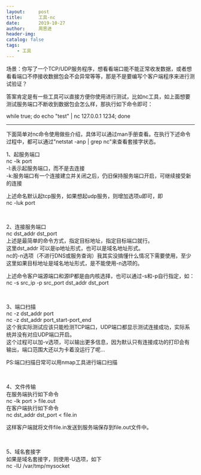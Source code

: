 ```yaml
---
layout:     post
title:      工具-nc
date:       2019-10-27
author:     周思进
header-img:	
catalog: false
tags:
    - 工具
---
```


场景：你写了一个TCP/UDP服务程序，想看看端口能不能正常收发数据，或者想看看端口不停接收数据包会不会异常等等，那是不是要编写个客户端程序来进行测试验证？

答案肯定是有一些工具可以直接方便你使用进行测试，比如nc工具，如上面想要测试服务端口不断收到数据包会怎么样，那执行如下命令即可：  

while true; do echo "test" \| nc 127.0.0.1 1234; done

---

下面简单对nc命令使用做些介绍，具体可以通过man手册查看。在执行下述命令过程中，都可以通过"netstat -anp \| grep nc"来查看套接字状态。

1、起服务端口  
nc -lk port  
-l:表示起服务端口，而不是去连接  
-k:服务端口有一个连接建立并关闭之后，仍旧保持服务端口开启，可继续接受新的连接

上述命名默认起tcp服务，如果想起udp服务，则增加选项u即可，即  
nc -luk port

<br/>

2、连接服务端口  
nc dst_addr dst_port  
上述是最简单的命令方式，指定目标地址，指定目标端口就行。  
这里dst_addr 可以是ip地址形式，也可以是域名地址形式。  
nc的-n选项（不进行DNS或服务查询）我其实没搞懂什么情况下需要使用，至少这里如果目标地址是域名地址形式，是不能使用-n选项的。

上述命令客户端源端口和源IP都是由内核选择，也可以通过-s和-p自行指定，如：  
nc -s src_ip -p src_port dst_addr dst_port

<br/>  

3、端口扫描  
nc -z dst_addr port  
nc -z dst_addr port_start-port_end  
这个我实际测试应该只能检测TCP端口，UDP端口都显示测试连接成功，实际系统并没有对应UDP端口开启。  
这个过程可以加-v选项，可以输出更多信息，因为默认只有连接成功的打印会有输出，端口范围大还以为卡着没运行了呢...

PS:端口扫描日常可以用nmap工具进行端口扫描

<br/> 

4、文件传输  
在服务端执行如下命令  
nc -lk port > file.out  
在客户端执行如下命令  
nc dst_addr dst_port < file.in  

这样客户端就将文件file.in发送到服务端保存到file.out文件中。

<br/> 

5、域名套接字  
如果是域名套接字，则使用-U选项，如下  
nc -lU /var/tmp/mysocket

